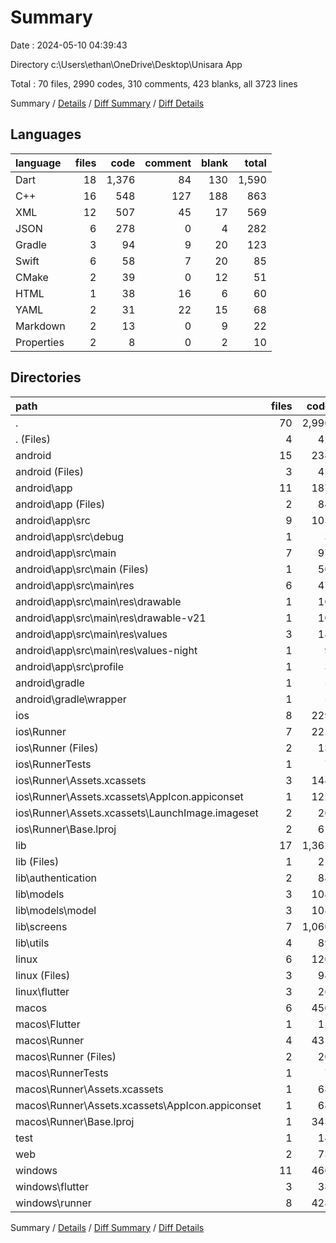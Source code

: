 # Summary

Date : 2024-05-10 04:39:43

Directory c:\\Users\\ethan\\OneDrive\\Desktop\\Unisara App

Total : 70 files,  2990 codes, 310 comments, 423 blanks, all 3723 lines

Summary / [Details](details.md) / [Diff Summary](diff.md) / [Diff Details](diff-details.md)

## Languages
| language | files | code | comment | blank | total |
| :--- | ---: | ---: | ---: | ---: | ---: |
| Dart | 18 | 1,376 | 84 | 130 | 1,590 |
| C++ | 16 | 548 | 127 | 188 | 863 |
| XML | 12 | 507 | 45 | 17 | 569 |
| JSON | 6 | 278 | 0 | 4 | 282 |
| Gradle | 3 | 94 | 9 | 20 | 123 |
| Swift | 6 | 58 | 7 | 20 | 85 |
| CMake | 2 | 39 | 0 | 12 | 51 |
| HTML | 1 | 38 | 16 | 6 | 60 |
| YAML | 2 | 31 | 22 | 15 | 68 |
| Markdown | 2 | 13 | 0 | 9 | 22 |
| Properties | 2 | 8 | 0 | 2 | 10 |

## Directories
| path | files | code | comment | blank | total |
| :--- | ---: | ---: | ---: | ---: | ---: |
| . | 70 | 2,990 | 310 | 423 | 3,723 |
| . (Files) | 4 | 42 | 22 | 22 | 86 |
| android | 15 | 234 | 52 | 36 | 322 |
| android (Files) | 3 | 42 | 2 | 9 | 53 |
| android\\app | 11 | 187 | 50 | 26 | 263 |
| android\\app (Files) | 2 | 84 | 7 | 12 | 103 |
| android\\app\\src | 9 | 103 | 43 | 14 | 160 |
| android\\app\\src\\debug | 1 | 3 | 4 | 1 | 8 |
| android\\app\\src\\main | 7 | 97 | 35 | 12 | 144 |
| android\\app\\src\\main (Files) | 1 | 50 | 11 | 3 | 64 |
| android\\app\\src\\main\\res | 6 | 47 | 24 | 9 | 80 |
| android\\app\\src\\main\\res\\drawable | 1 | 10 | 3 | 3 | 16 |
| android\\app\\src\\main\\res\\drawable-v21 | 1 | 10 | 3 | 3 | 16 |
| android\\app\\src\\main\\res\\values | 3 | 18 | 9 | 2 | 29 |
| android\\app\\src\\main\\res\\values-night | 1 | 9 | 9 | 1 | 19 |
| android\\app\\src\\profile | 1 | 3 | 4 | 1 | 8 |
| android\\gradle | 1 | 5 | 0 | 1 | 6 |
| android\\gradle\\wrapper | 1 | 5 | 0 | 1 | 6 |
| ios | 8 | 229 | 4 | 13 | 246 |
| ios\\Runner | 7 | 222 | 2 | 9 | 233 |
| ios\\Runner (Files) | 2 | 13 | 0 | 3 | 16 |
| ios\\RunnerTests | 1 | 7 | 2 | 4 | 13 |
| ios\\Runner\\Assets.xcassets | 3 | 148 | 0 | 4 | 152 |
| ios\\Runner\\Assets.xcassets\\AppIcon.appiconset | 1 | 122 | 0 | 1 | 123 |
| ios\\Runner\\Assets.xcassets\\LaunchImage.imageset | 2 | 26 | 0 | 3 | 29 |
| ios\\Runner\\Base.lproj | 2 | 61 | 2 | 2 | 65 |
| lib | 17 | 1,362 | 77 | 123 | 1,562 |
| lib (Files) | 1 | 21 | 0 | 9 | 30 |
| lib\\authentication | 2 | 84 | 27 | 21 | 132 |
| lib\\models | 3 | 108 | 12 | 13 | 133 |
| lib\\models\\model | 3 | 108 | 12 | 13 | 133 |
| lib\\screens | 7 | 1,060 | 37 | 69 | 1,166 |
| lib\\utils | 4 | 89 | 1 | 11 | 101 |
| linux | 6 | 120 | 33 | 50 | 203 |
| linux (Files) | 3 | 94 | 24 | 33 | 151 |
| linux\\flutter | 3 | 26 | 9 | 17 | 52 |
| macos | 6 | 450 | 5 | 16 | 471 |
| macos\\Flutter | 1 | 12 | 3 | 4 | 19 |
| macos\\Runner | 4 | 431 | 0 | 8 | 439 |
| macos\\Runner (Files) | 2 | 20 | 0 | 6 | 26 |
| macos\\RunnerTests | 1 | 7 | 2 | 4 | 13 |
| macos\\Runner\\Assets.xcassets | 1 | 68 | 0 | 1 | 69 |
| macos\\Runner\\Assets.xcassets\\AppIcon.appiconset | 1 | 68 | 0 | 1 | 69 |
| macos\\Runner\\Base.lproj | 1 | 343 | 0 | 1 | 344 |
| test | 1 | 14 | 7 | 7 | 28 |
| web | 2 | 73 | 16 | 7 | 96 |
| windows | 11 | 466 | 94 | 149 | 709 |
| windows\\flutter | 3 | 38 | 9 | 17 | 64 |
| windows\\runner | 8 | 428 | 85 | 132 | 645 |

Summary / [Details](details.md) / [Diff Summary](diff.md) / [Diff Details](diff-details.md)